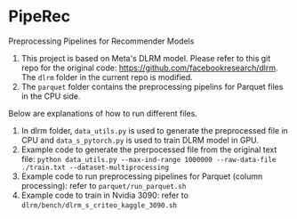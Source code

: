 # PipeRec
Preprocessing Pipelines for Recommender Models
1. This project is based on Meta's DLRM model. Please refer to this git repo for the original code: https://github.com/facebookresearch/dlrm. The `dlrm` folder in the current repo is modified.
2. The `parquet` folder contains the preprocessing pipelins for Parquet files in the CPU side.

Below are explanations of how to run different files.
1. In dlrm folder, `data_utils.py` is used to generate the preprocessed file in CPU and `data_s_pytorch.py` is used to train DLRM model in GPU.
2. Example code to generate the prerpocessed file from the original text file: `python data_utils.py --max-ind-range 1000000 --raw-data-file ./train.txt --dataset-multiprocessing`
3. Example code to run preprocessing pipelines for Parquet (column processing): refer to `parquet/run_parquet.sh`
4. Example code to train in Nvidia 3090: refer to `dlrm/bench/dlrm_s_criteo_kaggle_3090.sh`
